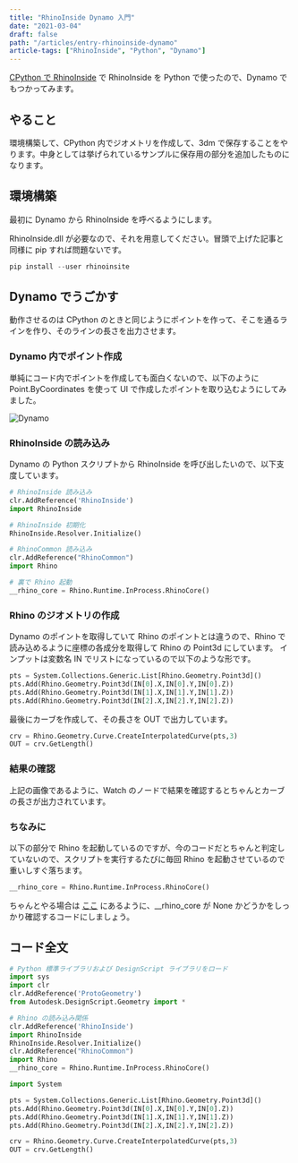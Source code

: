 ```yaml
---
title: "RhinoInside Dynamo 入門"
date: "2021-03-04"
draft: false
path: "/articles/entry-rhinoinside-dynamo"
article-tags: ["RhinoInside", "Python", "Dynamo"]
---
```


[CPython で RhinoInside](./entry-rhinoinside-cpython) で RhinoInside を Python で使ったので、Dynamo でもつかってみます。

## やること

環境構築して、CPython 内でジオメトリを作成して、3dm で保存することをやります。中身としては挙げられているサンプルに保存用の部分を追加したものになります。

## 環境構築

最初に Dynamo から RhinoInside を呼べるようにします。

RhinoInside.dll が必要なので、それを用意してください。冒頭で上げた記事と同様に pip すれば問題ないです。

```python
pip install --user rhinoinsite
```

## Dynamo でうごかす

動作させるのは CPython のときと同じようにポイントを作って、そこを通るラインを作り、そのラインの長さを出力させます。

### Dynamo 内でポイント作成

単純にコード内でポイントを作成しても面白くないので、以下のように Point.ByCoordinates を使って UI で作成したポイントを取り込むようにしてみました。

![Dynamo](https://hiron.dev/article-images/entry-rhinoinside-dynamo/dynamo.png)

### RhinoInside の読み込み

Dynamo の Python スクリプトから RhinoInside を呼び出したいので、以下支度しています。

```python
# RhinoInside 読み込み
clr.AddReference('RhinoInside')
import RhinoInside

# RhinoInside 初期化
RhinoInside.Resolver.Initialize()

# RhinoCommon 読み込み
clr.AddReference("RhinoCommon")
import Rhino

# 裏で Rhino 起動
__rhino_core = Rhino.Runtime.InProcess.RhinoCore()
```

### Rhino のジオメトリの作成

Dynamo のポイントを取得していて Rhino のポイントとは違うので、Rhino で読み込めるように座標の各成分を取得して Rhino の Point3d にしています。
インプットは変数名 IN でリストになっているので以下のような形です。

```python
pts = System.Collections.Generic.List[Rhino.Geometry.Point3d]()
pts.Add(Rhino.Geometry.Point3d(IN[0].X,IN[0].Y,IN[0].Z))
pts.Add(Rhino.Geometry.Point3d(IN[1].X,IN[1].Y,IN[1].Z))
pts.Add(Rhino.Geometry.Point3d(IN[2].X,IN[2].Y,IN[2].Z))
```

最後にカーブを作成して、その長さを OUT で出力しています。

```python
crv = Rhino.Geometry.Curve.CreateInterpolatedCurve(pts,3)
OUT = crv.GetLength()
```

### 結果の確認

上記の画像であるように、Watch のノードで結果を確認するとちゃんとカーブの長さが出力されています。

### ちなみに

以下の部分で Rhino を起動しているのですが、今のコードだとちゃんと判定していないので、スクリプトを実行するたびに毎回 Rhino を起動させているので重いしすぐ落ちます。

```python
__rhino_core = Rhino.Runtime.InProcess.RhinoCore()
```

ちゃんとやる場合は [ここ](https://github.com/mcneel/rhino.inside-cpython/blob/master/rhinoinside/__init__.py#L30) にあるように、__rhino_core が None かどうかをしっかり確認するコードにしましょう。

## コード全文

```python
# Python 標準ライブラリおよび DesignScript ライブラリをロード
import sys
import clr
clr.AddReference('ProtoGeometry')
from Autodesk.DesignScript.Geometry import *

# Rhino の読み込み関係
clr.AddReference('RhinoInside')
import RhinoInside
RhinoInside.Resolver.Initialize()
clr.AddReference("RhinoCommon")
import Rhino
__rhino_core = Rhino.Runtime.InProcess.RhinoCore()

import System

pts = System.Collections.Generic.List[Rhino.Geometry.Point3d]()
pts.Add(Rhino.Geometry.Point3d(IN[0].X,IN[0].Y,IN[0].Z))
pts.Add(Rhino.Geometry.Point3d(IN[1].X,IN[1].Y,IN[1].Z))
pts.Add(Rhino.Geometry.Point3d(IN[2].X,IN[2].Y,IN[2].Z))

crv = Rhino.Geometry.Curve.CreateInterpolatedCurve(pts,3)
OUT = crv.GetLength()
```
